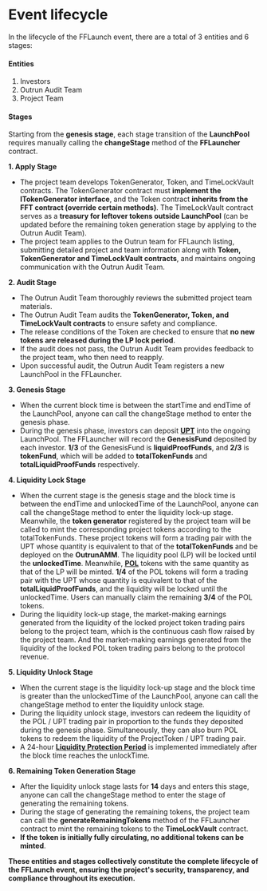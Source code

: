 # Event lifecycle

In the lifecycle of the FFLaunch event, there are a total of 3 entities and 6 stages:

#### Entities

1. Investors
2. Outrun Audit Team
3. Project Team

#### Stages

Starting from the **genesis stage**, each stage transition of the **LaunchPool** requires manually calling the **changeStage** method of the **FFLauncher** contract.

**1. Apply Stage**

* The project team develops TokenGenerator, Token, and TimeLockVault contracts. The TokenGenerator contract must **implement the ITokenGenerator interface**, and the Token contract **inherits from the FFT contract (override certain methods)**. The TimeLockVault contract serves as a **treasury for leftover tokens outside LaunchPool** (can be updated before the remaining token generation stage by applying to the Outrun Audit Team).
* The project team applies to the Outrun team for FFLaunch listing, submitting detailed project and team information along with **Token, TokenGenerator and TimeLockVault contracts**, and maintains ongoing communication with the Outrun Audit Team.

**2. Audit Stage**

* The Outrun Audit Team thoroughly reviews the submitted project team materials.
* The Outrun Audit Team audits the **TokenGenerator, Token, and TimeLockVault contracts** to ensure safety and compliance.
* The release conditions of the Token are checked to ensure that **no new tokens are released during the LP lock period**.
* If the audit does not pass, the Outrun Audit Team provides feedback to the project team, who then need to reapply.
* Upon successful audit, the Outrun Audit Team registers a new LaunchPool in the FFLauncher.

**3. Genesis Stage**

* When the current block time is between the startTime and endTime of the LaunchPool, anyone can call the changeStage method to enter the genesis phase.
* During the genesis phase, investors can deposit [**UPT**](../outstake/yield-tokenization/pt.md) into the ongoing LaunchPool. The FFLauncher will record the **GenesisFund** deposited by each investor. **1/3** of the GenesisFund is **liquidProofFunds**, and **2/3** is **tokenFund**, which will be added to **totalTokenFunds** and **totalLiquidProofFunds** respectively.

**4. Liquidity Lock Stage**

* When the current stage is the genesis stage and the block time is between the endTime and unlockedTime of the LaunchPool, anyone can call the changeStage method to enter the liquidity lock-up stage. Meanwhile, the **token generator** registered by the project team will be called to mint the corresponding project tokens according to the totalTokenFunds. These project tokens will form a trading pair with the UPT whose quantity is equivalent to that of the **totalTokenFunds** and be deployed on the **OutrunAMM**. The liquidity pool (LP) will be locked until the **unlockedTime**. Meanwhile, [**POL**](proof-of-liquidity-token.md) tokens with the same quantity as that of the LP will be minted. **1/4** of the POL tokens will form a trading pair with the UPT whose quantity is equivalent to that of the **totalLiquidProofFunds**, and the liquidity will be locked until the unlockedTime. Users can manually claim the remaining **3/4** of the POL tokens.
* During the liquidity lock-up stage, the market-making earnings generated from the liquidity of the locked project token trading pairs belong to the project team, which is the continuous cash flow raised by the project team. And the market-making earnings generated from the liquidity of the locked POL token trading pairs belong to the protocol revenue.

**5. Liquidity Unlock Stage**

* When the current stage is the liquidity lock-up stage and the block time is greater than the unlockedTime of the LaunchPool, anyone can call the changeStage method to enter the liquidity unlock stage.
* During the liquidity unlock stage, investors can redeem the liquidity of the POL / UPT trading pair in proportion to the funds they deposited during the genesis phase. Simultaneously, they can also burn POL tokens to redeem the liquidity of the ProjectToken / UPT trading pair.
* A 24-hour [**Liquidity Protection Period**](proof-of-liquidity-token.md) is implemented immediately after the block time reaches the unlockTime.&#x20;

**6. Remaining Token Generation Stage**

* After the liquidity unlock stage lasts for **14** days and enters this stage, anyone can call the changeStage method to enter the stage of generating the remaining tokens.
* During the stage of generating the remaining tokens, the project team can call the **generateRemainingTokens** method of the FFLauncher contract to mint the remaining tokens to the **TimeLockVault** contract.
* **If the token is initially fully circulating, no additional tokens can be minted**.

**These entities and stages collectively constitute the complete lifecycle of the FFLaunch event, ensuring the project's security, transparency, and compliance throughout its execution.**
